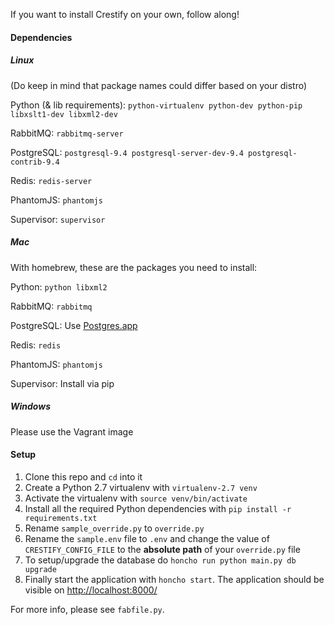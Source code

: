 If you want to install Crestify on your own, follow along!

#### Dependencies

##### Linux
(Do keep in mind that package names could differ based on your distro)

Python (& lib requirements): `python-virtualenv python-dev python-pip libxslt1-dev libxml2-dev`

RabbitMQ: `rabbitmq-server`

PostgreSQL: `postgresql-9.4 postgresql-server-dev-9.4 postgresql-contrib-9.4`

Redis: `redis-server`

PhantomJS: `phantomjs`

Supervisor: `supervisor`

##### Mac
With homebrew, these are the packages you need to install:

Python: `python libxml2`

RabbitMQ: `rabbitmq`

PostgreSQL: Use [Postgres.app](http://postgresapp.com/)

Redis: `redis`

PhantomJS: `phantomjs`

Supervisor: Install via pip

##### Windows
Please use the Vagrant image

#### Setup

1. Clone this repo and `cd` into it
2. Create a Python 2.7 virtualenv with `virtualenv-2.7 venv`
3. Activate the virtualenv with `source venv/bin/activate`
4. Install all the required Python dependencies with `pip install -r requirements.txt`
5. Rename `sample_override.py` to `override.py`
6. Rename the `sample.env` file to `.env` and change the value of `CRESTIFY_CONFIG_FILE` to the **absolute path** of your `override.py` file
7. To setup/upgrade the database do `honcho run python main.py db upgrade`
8. Finally start the application with `honcho start`. The application should be visible on [http://localhost:8000/](http://localhost:8000/)

For more info, please see `fabfile.py`.
